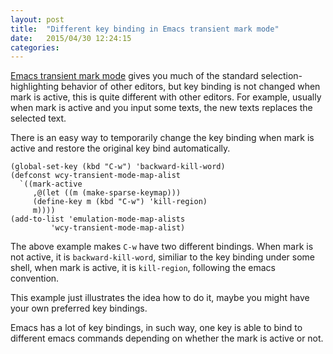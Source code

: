 ```yaml
---
layout: post
title:  "Different key binding in Emacs transient mark mode"
date:   2015/04/30 12:24:15
categories: 
---
```


[Emacs transient mark mode][] gives you much of the standard
selection-highlighting behavior of other editors, but key binding is
not changed when mark is active, this is quite different with other
editors. For example, usually when mark is active and you input some
texts, the new texts replaces the selected text.

There is an easy way to temporarily change the key binding when mark
is active and restore the original key bind automatically.

```elisp
(global-set-key (kbd "C-w") 'backward-kill-word)
(defconst wcy-transient-mode-map-alist
  `((mark-active
     ,@(let ((m (make-sparse-keymap)))
	 (define-key m (kbd "C-w") 'kill-region)
	 m))))
(add-to-list 'emulation-mode-map-alists
	     'wcy-transient-mode-map-alist)

```

The above example makes `C-w` have two different bindings. When mark
is not active, it is `backward-kill-word`, similiar to the key binding
under some shell, when mark is active, it is `kill-region`, following
the emacs convention.

This example just illustrates the idea how to do it, maybe you might
have your own preferred key bindings.

 
Emacs has a lot of key bindings, in such way, one key is able to bind
to different emacs commands depending on whether the mark is active or
not.


[Emacs transient mark mode]: http://www.emacswiki.org/emacs/TransientMarkMode
